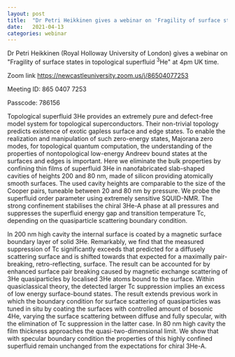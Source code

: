 ```yaml
---
layout: post
title:  "Dr Petri Heikkinen gives a webinar on 'Fragility of surface states in topological superfluid 3He' at 4pm UK time"
date:   2021-04-13
categories: webinar
---
```

Dr Petri Heikkinen (Royal Holloway University of London) gives a webinar on "Fragility of surface states in topological superfluid <sup>3</sup>He" at 4pm UK time.

Zoom link https://newcastleuniversity.zoom.us/j/86504077253

Meeting ID: 865 0407 7253

Passcode: 786156

Topological superfluid 3He provides an extremely pure and defect-free model system for topological superconductors. Their non-trivial topology predicts existence of exotic gapless surface and edge states. To enable the realization and manipulation of such zero-energy states, Majorana zero modes, for topological quantum computation, the understanding of the properties of nontopological low-energy Andreev bound states at the surfaces and edges is important. Here we eliminate the bulk properties by confining thin films of superfluid 3He in nanofabricated slab-shaped cavities of heights 200 and 80 nm, made of silicon providing atomically smooth surfaces. The used cavity heights are comparable to the size of the Cooper pairs, tuneable between 20 and 80 nm by pressure. We probe the superfluid order parameter using extremely sensitive SQUID-NMR. The strong confinement stabilises the chiral 3He-A phase at all pressures and suppresses the superfluid energy gap and transition temperature Tc, depending on the quasiparticle scattering boundary condition.

In 200 nm high cavity the internal surface is coated by a magnetic surface boundary layer of solid 3He. Remarkably, we find that the measured suppression of Tc significantly exceeds that predicted for a diffusely scattering surface and is shifted towards that expected for a maximally pair-breaking, retro-reflecting, surface. The result can be accounted for by enhanced surface pair breaking caused by magnetic exchange scattering of 3He quasiparticles by localised 3He atoms bound to the surface. Within quasiclassical theory, the detected larger Tc suppression implies an excess of low energy surface-bound states. The result extends previous work in which the boundary condition for surface scattering of quasiparticles was tuned in situ by coating the surfaces with controlled amount of bosonic 4He, varying the surface scattering between diffuse and fully specular, with the elimination of Tc suppression in the latter case. In 80 nm high cavity the film thickness approaches the quasi-two-dimensional limit. We show that with specular boundary condition the properties of this highly confined superfluid remain unchanged from the expectations for chiral 3He-A.
